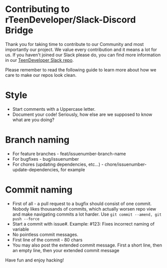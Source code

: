 # Contributing to rTeenDeveloper/Slack-Discord Bridge

Thank you for taking time to contribute to our Community and most importantly our project. We value every contribution and it means a lot for us. If you haven't joined our Slack please do, you can find more information in our [TeenDeveloper Slack repo](https://github.com/rTeenDeveloper/TeenDeveloperSlack).

Please remember to read the following guide to learn more about how we care to make our repos look clean.

# Style

 * Start comments with a Uppercase letter.
 * Document your code! Seriously, how else are we supposed to know what are you doing?

# Branch naming

  * For feature branches - feat/issuenumber-branch-name
  * For bugfixes - bug/issuenumber
  * For chores (updating dependencies, etc...) - chore/issuenumber-update-dependencies, for example

# Commit naming

   * First of all - a pull request to a bugfix should consist of one commit. Nobody likes thousands of commits, which actually worsen repo view and make navigating commits a lot harder. Use `git commit --amend, git push --force`
   * Start a commit with issue#. Example: #123: Fixes incorrect naming of variable
   * No pointless commit messages.
   * First line of the commit - 80 chars
   * You may also post the extended commit message. First a short line, then an empty line, then your extended commit message


Have fun and enjoy hacking!
